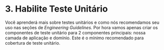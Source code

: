 # 3. Habilite Teste Unitário

Você aprenderá mais sobre testes unitários e como nós recomendamos seu uso nas seções de _Engineering Guidelines_. Por hora vamos apenas criar os componentes de teste unitário para 2 componentes principais: nossa camada de aplicação e domínio. Este é o mínimo recomendado para cobertura de teste unitário.

